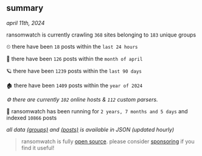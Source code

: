 
## summary
_april 11th, 2024_

ransomwatch is currently crawling `368` sites belonging to `183` unique groups

⏲ there have been `18` posts within the `last 24 hours`

🦈 there have been `126` posts within the `month of april`

🪐 there have been `1239` posts within the `last 90 days`

🏚 there have been `1409` posts within the `year of 2024`

_⚙️ there are currently `102` online hosts & `112` custom parsers._

🦕 ransomwatch has been running for `2 years, 7 months and 5 days` and indexed `10866` posts

_all data  [(groups)](http://ransomwhat.telemetry.ltd/groups) and [(posts)](http://ransomwhat.telemetry.ltd/posts) is available in JSON (updated hourly)_

> ransomwatch is fully [open source](https://github.com/joshhighet/ransomwatch#ransomwatch--). please consider [sponsoring](https://github.com/sponsors/joshhighet) if you find it useful!
